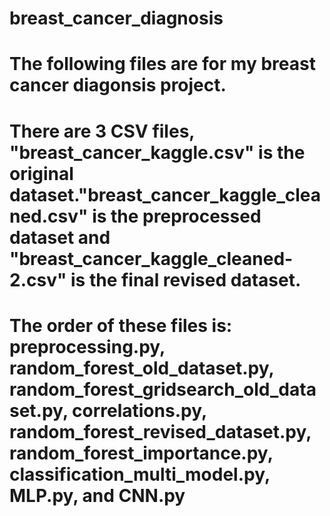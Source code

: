 # breast_cancer_diagnosis

# The following files are for my breast cancer diagonsis project.

# There are 3 CSV files, "breast_cancer_kaggle.csv" is the original dataset."breast_cancer_kaggle_cleaned.csv" is the preprocessed dataset and "breast_cancer_kaggle_cleaned-2.csv" is the final revised dataset.

# The order of these files is: preprocessing.py, random_forest_old_dataset.py, random_forest_gridsearch_old_dataset.py, correlations.py, random_forest_revised_dataset.py, random_forest_importance.py, classification_multi_model.py, MLP.py, and CNN.py

